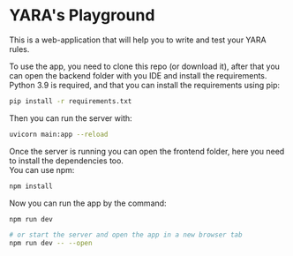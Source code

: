 # YARA's Playground
This is a web-application that will help you to write and test your YARA rules.

To use the app, you need to clone this repo (or download it), after that you can open the backend folder with you IDE and install the requirements.\
Python 3.9 is required, and that you can install the requirements using pip:
```bash
pip install -r requirements.txt
```
Then you can run the server with:
```bash
uvicorn main:app --reload
```
Once the server is running you can open the frontend folder, here you need to install the dependencies too.\
You can use npm:
```bash
npm install
```
Now you can run the app by the command:
```bash
npm run dev

# or start the server and open the app in a new browser tab
npm run dev -- --open
```
